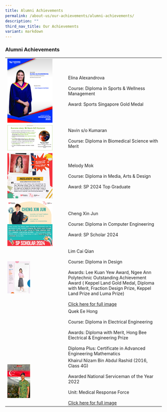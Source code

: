 ```yaml
---
title: Alumni Achievements
permalink: /about-us/our-achievements/alumni-achievements/
description: ""
third_nav_title: Our Achievements
variant: markdown
---
```

### Alumni Achievements

|  |  | 
| -------- | -------- | 
|<img src="/images/Elina_Alexandrova.jpg" style="width:80%">  | Elina Alexandrova<br><br>Course: Diploma in Sports &amp; Wellness Management<br><br>Award: Sports Singapore Gold Medal
|<img src="/images/navin.png" style="width:80%">  | Navin s/o Kumaran<br><br>Course: Diploma in Biomedical Science with Merit
|  <img src="/images/Bukit_Merah_Secondary_School_Melody_Mok_DMAD.png" style="width:80%">  | Melody Mok <br><br>Course: Diploma in Media, Arts &amp; Design<br><br>Award: SP 2024 Top Graduate|
|  <img src="/images/Cheng_Xin_Jun.jpg" style="width:80%">  | Cheng Xin Jun <br><br>Course: Diploma in Computer Engineering <br><br>Award: SP Scholar 2024 |
|  <img src="/images/lim cai qian.jpg" style="width:40%">  |  Lim Cai Qian <br><br> Course: Diploma in Design <br><br> Awards: Lee Kuan Yew Award, Ngee Ann Polytechnic Outstanding Achievement Award ( Keppel Land Gold Medal, Diploma with Merit,  Fraction Design Prize, Keppel Land Prize and Luma Prize)<br><br> [Click here for full image](/files/lim%20cai%20qian.pdf) |
|    | Quek Ee Hong <br><br> Course: Diploma in Electrical Engineering<br><br>Awards: Diploma with Merit, Hong Bee Electrical &amp; Engineering Prize<br><br> Diploma Plus: Certificate in Advanced Engineering Mathematics|
|  <img src="/images/nsf-of-the-year-2022.jpg" style="width:40%">  |  Khairul Nizam Bin Abdul Rashid (2016, Class 4G) <br><br> Awarded National Serviceman of the Year 2022 <br><br>Unit: Medical Response Force <br><br> [Click here for full image](/files/nsf%20of%20the%20year%202022.pdf) |